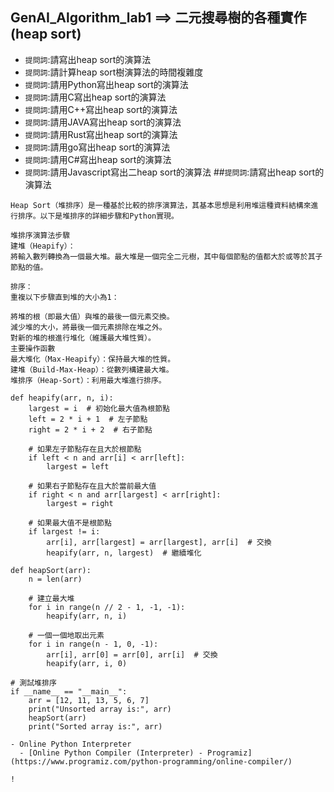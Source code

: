 ## GenAI_Algorithm_lab1 ==> 二元搜尋樹的各種實作(heap sort)
- `提問詞`:請寫出heap sort的演算法
- `提問詞`:請計算heap sort樹演算法的時間複雜度
- `提問詞`:請用Python寫出heap sort的演算法
- `提問詞`:請用C寫出heap sort的演算法
- `提問詞`:請用C++寫出heap sort的演算法
- `提問詞`:請用JAVA寫出heap sort的演算法
- `提問詞`:請用Rust寫出heap sort的演算法
- `提問詞`:請用go寫出heap sort的演算法
- `提問詞`:請用C#寫出heap sort的演算法
- `提問詞`:請用Javascript寫出二heap sort的演算法
##`提問詞`:請寫出heap sort的演算法
```
Heap Sort（堆排序）是一種基於比較的排序演算法，其基本思想是利用堆這種資料結構來進行排序。以下是堆排序的詳細步驟和Python實現。

堆排序演算法步驟
建堆（Heapify）：
將輸入數列轉換為一個最大堆。最大堆是一個完全二元樹，其中每個節點的值都大於或等於其子節點的值。

排序：
重複以下步驟直到堆的大小為1：

將堆的根（即最大值）與堆的最後一個元素交換。
減少堆的大小，將最後一個元素排除在堆之外。
對新的堆的根進行堆化（維護最大堆性質）。
主要操作函數
最大堆化（Max-Heapify）：保持最大堆的性質。
建堆（Build-Max-Heap）：從數列構建最大堆。
堆排序（Heap-Sort）：利用最大堆進行排序。

def heapify(arr, n, i):
    largest = i  # 初始化最大值為根節點
    left = 2 * i + 1  # 左子節點
    right = 2 * i + 2  # 右子節點

    # 如果左子節點存在且大於根節點
    if left < n and arr[i] < arr[left]:
        largest = left

    # 如果右子節點存在且大於當前最大值
    if right < n and arr[largest] < arr[right]:
        largest = right

    # 如果最大值不是根節點
    if largest != i:
        arr[i], arr[largest] = arr[largest], arr[i]  # 交換
        heapify(arr, n, largest)  # 繼續堆化

def heapSort(arr):
    n = len(arr)

    # 建立最大堆
    for i in range(n // 2 - 1, -1, -1):
        heapify(arr, n, i)

    # 一個一個地取出元素
    for i in range(n - 1, 0, -1):
        arr[i], arr[0] = arr[0], arr[i]  # 交換
        heapify(arr, i, 0)

# 測試堆排序
if __name__ == "__main__":
    arr = [12, 11, 13, 5, 6, 7]
    print("Unsorted array is:", arr)
    heapSort(arr)
    print("Sorted array is:", arr)

- Online Python Interpreter
  - [Online Python Compiler (Interpreter) - Programiz](https://www.programiz.com/python-programming/online-compiler/)

!
